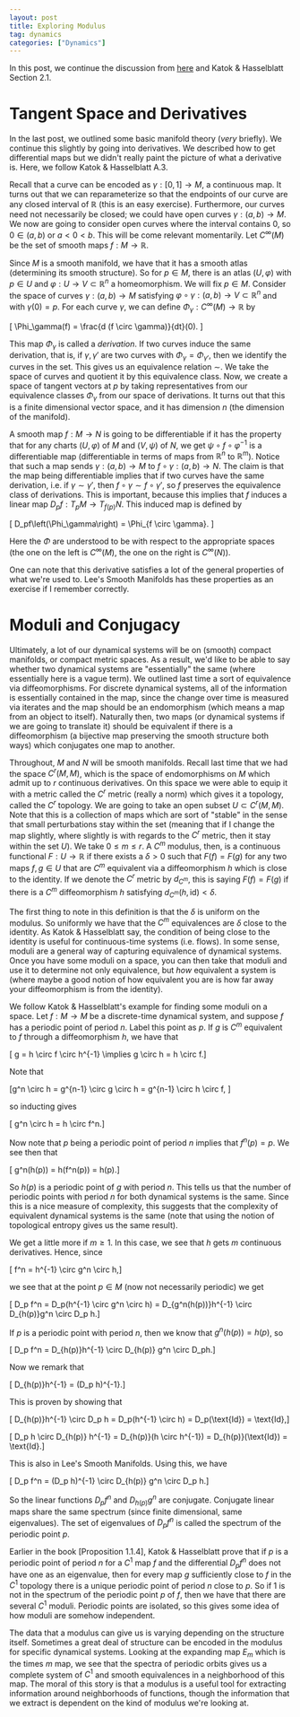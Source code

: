 ```yaml
---
layout: post
title: Exploring Modulus
tag: dynamics
categories: ["Dynamics"]
---
```


In this post, we continue the discussion from [here](https://marshareb.github.io/Moduli-and-Duality/) and Katok & Hasselblatt Section 2.1.


# Tangent Space and Derivatives

In the last post, we outlined some basic manifold theory (*very* briefly). We continue this slightly by going into derivatives. We described how to get differential maps but we didn't really paint the picture of what a derivative is. Here, we follow Katok & Hasselblatt A.3.

Recall that a curve can be encoded as $\gamma : [0,1] \rightarrow M$, a continuous map. It turns out that we can reparameterize so that the endpoints of our curve are any closed interval of $\mathbb{R}$ (this is an easy exercise). Furthermore, our curves need not necessarily be closed; we could have open curves $\gamma : (a,b) \rightarrow M$. We now are going to consider open curves where the interval contains $0$, so $0 \in (a,b)$ or $a < 0 < b$. This will be come relevant momentarily. Let $C^\infty(M)$ be the set of smooth maps $f : M \rightarrow \mathbb{R}$.

Since $M$ is a smooth manifold, we have that it has a smooth atlas (determining its smooth structure). So for $p \in M$, there is an atlas $(U, \varphi)$ with $p \in U$ and $\varphi : U \rightarrow V \subset \mathbb{R}^n$ a homeomorphism. We will fix $p \in M$. Consider the space of curves $\gamma : (a,b) \rightarrow M$ satisfying $\varphi \circ \gamma : (a,b) \rightarrow V \subset \mathbb{R}^n$ and with $\gamma(0) = p$. For each curve $\gamma$, we can define $\Phi_\gamma : C^\infty(M) \rightarrow \mathbb{R}$ by

\[ \Phi_\gamma(f) = \frac{d (f \circ \gamma)}{dt}(0).  \]

This map $\Phi_\gamma$ is called a *derivation*. If two curves induce the same derivation, that is, if $\gamma, \gamma'$ are two curves with $\Phi_\gamma = \Phi_{\gamma'}$, then we identify the curves in the set. This gives us an equivalence relation $\sim$. We take the space of curves and quotient it by this equivalence class. Now, we create a space of tangent vectors at $p$ by taking representatives from our equivalence classes $\Phi_\gamma$ from our space of derivations. It turns out that this is a finite dimensional vector space, and it has dimension $n$ (the dimension of the manifold).

A smooth map $f : M \rightarrow N$ is going to be differentiable if it has the property that for any charts $(U, \varphi)$ of $M$ and $(V,\psi)$ of $N$, we get $\psi \circ f \circ \varphi^{-1}$ is a differentiable map (differentiable in terms of maps from $\mathbb{R}^n$ to $\mathbb{R}^m$). Notice that such a map sends $\gamma : (a,b) \rightarrow M$ to $f \circ \gamma : (a,b) \rightarrow N$. The claim is that the map being differentiable implies that if two curves have the same derivation, i.e. if $\gamma \sim \gamma'$, then $f \circ \gamma \sim f \circ \gamma'$, so $f$ preserves the equivalence class of derivations. This is important, because this implies that $f$ induces a linear map $D_pf : T_pM \rightarrow T_{f(p)}N$. This induced map is defined by

\[ D_pf\left(\Phi_\gamma\right) = \Phi_{f \circ \gamma}. \]

Here the $\Phi$ are understood to be with respect to the appropriate spaces (the one on the left is $C^\infty(M)$, the one on the right is $C^\infty(N)$).

One can note that this derivative satisfies a lot of the general properties of what we're used to. Lee's Smooth Manifolds has these properties as an exercise if I remember correctly.

# Moduli and Conjugacy

Ultimately, a lot of our dynamical systems will be on (smooth) compact manifolds, or compact metric spaces. As a result, we'd like to be able to say whether two dynamical systems are "essentially" the same (where essentially here is a vague term). We outlined last time a sort of equivalence via diffeomorphisms. For discrete dynamical systems, all of the information is essentially contained in the map, since the change over time is measured via iterates and the map should be an endomorphism (which means a map from an object to itself). Naturally then, two maps (or dynamical systems if we are going to translate it) should be equivalent if there is a diffeomorphism (a bijective map preserving the smooth structure both ways) which conjugates one map to another.

Throughout, $M$ and $N$ will be smooth manifolds. Recall last time that we had the space $C^r(M,M)$, which is the space of endomorphisms on $M$ which admit up to $r$ continuous derivatives. On this space we were able to equip it with a metric called the $C^r$ metric (really a norm) which gives it a topology, called the $C^r$ topology. We are going to take an open subset $U \subset C^r(M,M)$. Note that this is a collection of maps which are sort of "stable" in the sense that small perturbations stay within the set (meaning that if I change the map slightly, where slightly is with regards to the $C^r$ metric, then it stay within the set $U$). We take $0 \leq m \leq r$. A $C^m$ modulus, then, is a continuous functional $F : U \rightarrow \mathbb{R}$ if there exists a $\delta > 0$ such that $F(f) = F(g)$ for any two maps $f,g \in U$ that are $C^m$ equivalent via a diffeomorphism $h$ which is close to the identity. If we denote the $C^r$ metric by $d_{C^m}$, this is saying $F(f) = F(g)$ if there is a $C^m$ diffeomorphism $h$ satisfying $d_{C^m}(h, \text{id}) < \delta$.

The first thing to note in this definition is that the $\delta$ is uniform on the modulus. So uniformly we have that the $C^m$ equivalences are $\delta$ close to the identity. As Katok & Hasselblatt say, the condition of being close to the identity is useful for continuous-time systems (i.e. flows). In some sense, moduli are a general way of capturing equivalence of dynamical systems. Once you have some moduli on a space, you can then take that moduli and use it to determine not only equivalence, but *how* equivalent a system is (where maybe a good notion of how equivalent you are is how far away your diffeomorphism is from the identity).

We follow Katok & Hasselblatt's example for finding some moduli on a space. Let $f : M \rightarrow M$ be a discrete-time dynamical system, and suppose $f$ has a periodic point of period $n$. Label this point as $p$. If $g$ is $C^m$ equivalent to $f$ through a diffeomorphism $h$, we have that

\[ g = h \circ f \circ h^{-1} \implies g \circ h = h \circ f.\]

Note that

\[g^n \circ h = g^{n-1} \circ g \circ h = g^{n-1} \circ h \circ f, \]

so inducting gives

\[ g^n \circ h = h \circ f^n.\]

Now note that $p$ being a periodic point of period $n$ implies that $f^n(p) = p$. We see then that

\[ g^n(h(p)) = h(f^n(p)) = h(p).\]

So $h(p)$ is a periodic point of $g$ with period $n$. This tells us that the number of periodic points with period $n$ for both dynamical systems is the same. Since this is a nice measure of complexity, this suggests that the complexity of equivalent dynamical systems is the same (note that using the notion of topological entropy gives us the same result).

We get a little more if $m \geq 1$. In this case, we see that $h$ gets $m$ continuous derivatives. Hence, since

\[ f^n = h^{-1} \circ g^n \circ h,\]

we see that at the point $p \in M$ (now not necessarily periodic) we get

\[ D_p f^n = D_p(h^{-1} \circ g^n \circ h) = D_{g^n(h(p))}h^{-1} \circ D_{h(p)}g^n \circ D_p h.\]

If $p$ is a periodic point with period $n$, then we know that $g^n(h(p)) =h(p)$, so

\[ D_p f^n = D_{h(p)}h^{-1} \circ D_{h(p)} g^n \circ D_ph.\]

Now we remark that

\[ D_{h(p)}h^{-1} = (D_p h)^{-1}.\]

This is proven by showing that

\[ D_{h(p)}h^{-1} \circ D_p h = D_p(h^{-1} \circ h) = D_p(\text{Id}) = \text{Id},\]

\[ D_p h \circ D_{h(p)} h^{-1} = D_{h(p)}(h \circ h^{-1}) = D_{h(p)}(\text{Id}) = \text{Id}.\]

This is also in Lee's Smooth Manifolds. Using this, we have

\[ D_p f^n = (D_p h)^{-1} \circ D_{h(p)} g^n \circ D_p h.\]

So the linear functions $D_p f^n$ and $D_{h(p)} g^n$ are conjugate. Conjugate linear maps share the same spectrum (since finite dimensional, same eigenvalues). The set of eigenvalues of $D_pf^n$ is called the spectrum of the periodic point $p$.

Earlier in the book [Proposition 1.1.4], Katok & Hasselblatt prove that if $p$ is a periodic point of period $n$ for a $C^1$ map $f$ and the differential $D_p f^n$ does not have one as an eigenvalue, then for every map $g$ sufficiently close to $f$ in the $C^1$ topology there is a unique periodic point of period $n$ close to $p$. So if $1$ is not in the spectrum of the periodic point $p$ of $f$, then we have that there are several $C^1$ moduli. Periodic points are isolated, so this gives some idea of how moduli are somehow independent.

The data that a modulus can give us is varying depending on the structure itself. Sometimes a great deal of structure can be encoded in the modulus for specific dynamical systems.
Looking at the expanding map $E_m$ which is the times $m$ map, we see that the spectra of periodic orbits gives us a complete system of $C^1$ and smooth equivalences in a neighborhood of this map. The moral of this story is that a modulus is a useful tool for extracting information around neighborhoods of functions, though the information that we extract is dependent on the kind of modulus we're looking at.
